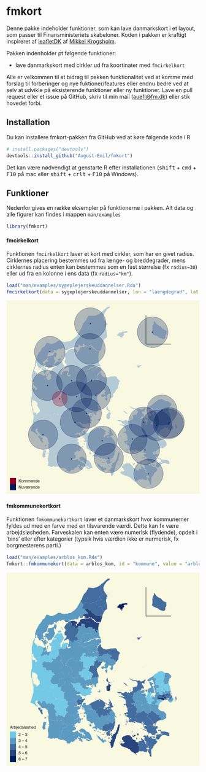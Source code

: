 
<!-- README.md is generated from README.Rmd. Please edit that file -->

# fmkort

<!-- badges: start -->

<!-- badges: end -->

Denne pakke indeholder funktioner, som kan lave danmarkskort i et
layout, som passer til Finansministeriets skabeloner. Koden i pakken er
kraftigt inspireret af
[leafletDK](https://github.com/mikkelkrogsholm/leafletDK) af [Mikkel
Krogsholm](https://github.com/mikkelkrogsholm).

Pakken indenholder pt følgende funktioner:

  - lave danmarkskort med cirkler ud fra koortinater med `fmcirkelkort`

Alle er velkommen til at bidrag til pakken funktionalitet ved at komme
med forslag til forberinger og nye fuktioner/features eller endnu bedre
ved at selv at udvikle på eksisterende funktioner eller ny funktioner.
Lave en pull request eller et issue på GitHub, skriv til min mail
(<auefl@fm.dk>) eller stik hovedet forbi.

## Installation

Du kan installere fmkort-pakken fra GitHub ved at køre følgende kode i R

``` r
# install.packages("devtools")
devtools::install_github("August-Emil/fmkort")
```

Det kan være nødvendigt at genstarte R efter installationen
(<kbd>shift</kbd> + <kbd>cmd</kbd> + <kbd>F10</kbd> på mac eller
<kbd>shift</kbd> + <kbd>crlt</kbd> + <kbd>F10</kbd> på Windows).

## Funktioner

Nedenfor gives en række eksempler på funktionerne i pakken. Alt data og
alle figurer kan findes i mappen `man/examples`

``` r
library(fmkort)
```

#### fmcirkelkort

Funktionen `fmcirkelkort` laver et kort med cirkler, som har en givet
radius. Cirklernes placering bestemmes ud fra længe- og breddegrader,
mens cirklernes radius enten kan bestemmes som en fast størrelse (fx
`radius=30`) eller ud fra en kolonne i ens data (fx `radius="km"`).

``` r
load("man/examples/sygeplejerskeuddannelser.Rda")
fmcirkelkort(data = sygeplejerskeuddannelser, lon = "laengdegrad", lat = "breddegrad", radius = "km", color = "status", legend = T)
```

![](man/examples/README-fig1-1.png)<!-- -->

#### fmkommunekortkort

Funktionen `fmkommunekortkort` laver et danmarkskort hvor kommunerner
fyldes ud med en farve med en tilsvarende værdi. Dette kan fx være
arbejdsløsheden. Farveskalen kan enten være numerisk (flydende), opdelt
i ‘bins’ eller efter kategorier (typsik hvis værdien ikke er nurmerisk,
fx borgmesterens parti.)

``` r
load("man/examples/arblos_kom.Rda")
fmkort::fmkommunekort(data = arblos_kom, id = "kommune", value = "arblos", legend = T, legendtitle = "Arbjedsløshed", scale = 'bin.num')
```

![](man/examples/README-fig2-1.png)<!-- -->

